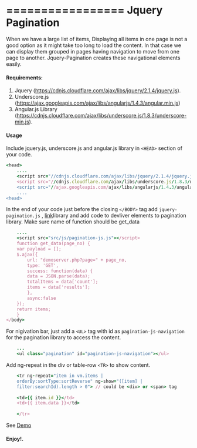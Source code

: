 =================
Jquery Pagination
=================


When we have a large list of items, Displaying all items in one page is not a good option as it might take too long to load the content. In that case we can display them grouped in pages having navigation to move from one page to another. Jquery-Pagination creates these navigational elements easily.

#### Requirements:

1. Jquery (https://cdnjs.cloudflare.com/ajax/libs/jquery/2.1.4/jquery.js). 
2. Underscore.js (https://ajax.googleapis.com/ajax/libs/angularjs/1.4.3/angular.min.js)
3. Angular.js Library (https://cdnjs.cloudflare.com/ajax/libs/underscore.js/1.8.3/underscore-min.js).

#### Usage

Include jquery.js, underscore.js and angular.js library in ``<HEAD>`` section of your code. 

```ruby
<head>
    ....
    <script src="//cdnjs.cloudflare.com/ajax/libs/jquery/2.1.4/jquery.js"></script>
    <script src="//cdnjs.cloudflare.com/ajax/libs/underscore.js/1.8.3/underscore-min.js"></script>
    <script src="//ajax.googleapis.com/ajax/libs/angularjs/1.4.3/angular.min.js"></script>
    ....
<head>
```

In the end of your code just before the closing ``</BODY>`` tag add ``jquery-pagination.js`` , [link](https://raw.githubusercontent.com/spandey2405/jquery-pagination/master/src/js/jquery-pagination.js)library and add code to devliver elements to pagination library. Make sure name of function should be get_data

```ruby
	....
	<script src="src/js/pagination-js.js"></script>
	function get_data(page_no) {
	var payload = [];
	$.ajax({
	    url: "demoserver.php?page=" + page_no,
	    type: 'GET',
	    success: function(data) {
		data = JSON.parse(data);
		totalItems = data['count'];
		items = data['results'];
	    },
	    async:false
	});
	return items;
	}
</body>
```
For nigivation bar, just add a ``<UL>`` tag with id as ``pagination-js-navigation`` for the pagination library to access the content. 

```ruby 
	...
	<ul class="pagination" id="pagination-js-navigation"></ul>
```

Add ng-repeat in the div or table-row ``<TR>`` to show content.

```ruby
	<tr ng-repeat="item in vm.items | 
	orderBy:sortType:sortReverse" ng-show="([item] | 
	filter:searchId).length > 0"> // could be <div> or <span> tag
	
	<td>{{ item.id }}</td> 
	<td>{{ item.data }}</td>
	
	</tr>
```

See [Demo](http://onlinecoder.in/jquery-pagination/demo/)
#### Enjoy!.

